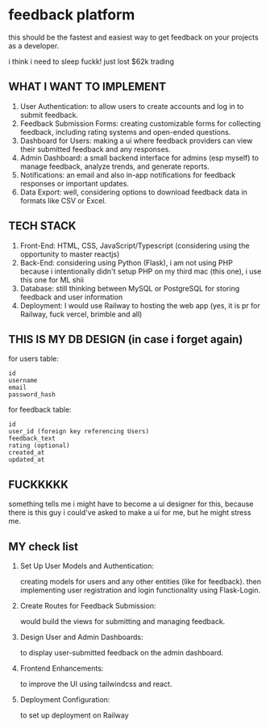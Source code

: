 # feedback platform

this should be the fastest and easiest way to get feedback on your projects as a developer.

i think i need to sleep fuckk! just lost $62k trading


## WHAT I WANT TO IMPLEMENT

1. User Authentication: to allow users to create accounts and log in to submit feedback.
2. Feedback Submission Forms: creating customizable forms for collecting feedback, including rating systems and open-ended questions.
3. Dashboard for Users: making a ui where feedback providers can view their submitted feedback and any responses.
4. Admin Dashboard: a small backend interface for admins (esp myself) to manage feedback, analyze trends, and generate reports.
5. Notifications: an email and also in-app notifications for feedback responses or important updates.
5. Data Export: well, considering options to download feedback data in formats like CSV or Excel.

## TECH STACK

1. Front-End: HTML, CSS, JavaScript/Typescript (considering using the opportunity to master reactjs)
2. Back-End: considering using Python (Flask), i am not using PHP because i intentionally didn't setup PHP on my third mac (this one), i use this one for ML shii
3. Database: still thinking between MySQL or PostgreSQL for storing feedback and user information
4. Deployment: I would use Railway to hosting the web app (yes, it is pr for Railway, fuck vercel, brimble and all)

## THIS IS MY DB DESIGN (in case i forget again)

for users table:

    id
    username
    email
    password_hash

for feedback table:

    id
    user_id (foreign key referencing Users)
    feedback_text
    rating (optional)
    created_at
    updated_at


## FUCKKKKK
something tells me i might have to become a ui designer for this, because there is this guy i could've asked to make a ui for me, but he might stress me.

## MY check list

1. Set Up User Models and Authentication:

    creating models for users and any other entities (like for feedback).
    then implementing user registration and login functionality using Flask-Login.

2. Create Routes for Feedback Submission:

    would build the views for submitting and managing feedback.

3. Design User and Admin Dashboards:

    to display user-submitted feedback on the admin dashboard.

4. Frontend Enhancements:

    to improve the UI using tailwindcss and react.

5. Deployment Configuration:

    to set up deployment on Railway


